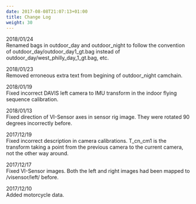 ```yaml
---
date: 2017-08-08T21:07:13+01:00
title: Change Log
weight: 30
---
```

2018/01/24  
Renamed bags in outdoor_day and outdoor_night to follow the convention of outdoor_day/outdoor_day1_gt.bag instead of outdoor_day/west_philly_day_1_gt.bag, etc.

2018/01/23  
Removed erroneous extra text from begining of outdoor_night camchain.

2018/01/19  
Fixed incorrect DAVIS left camera to IMU transform in the indoor flying sequence calibration.

2018/01/13  
Fixed direction of VI-Sensor axes in sensor rig image. They were rotated 90 degrees incorrectly before.

2017/12/19  
Fixed incorrect description in camera calibrations. T_cn_cm1 is the transform taking a point from the previous camera to the current camera, not the other way around.

2017/12/17  
Fixed VI-Sensor images. Both the left and right images had been mapped to /visensor/left/ before.

2017/12/10  
Added motorcycle data.








